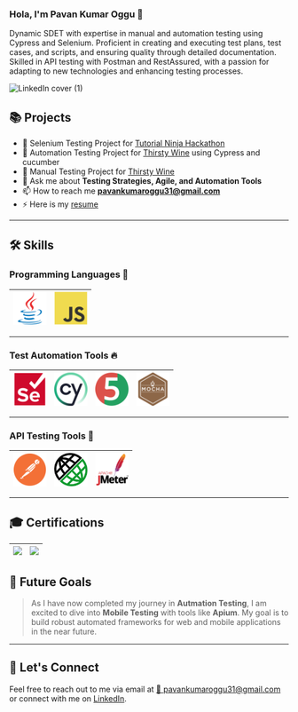 ### Hola, I'm Pavan Kumar Oggu 👋
Dynamic SDET with expertise in manual and automation testing using Cypress and Selenium. Proficient in creating and executing test plans, test cases, and scripts, and ensuring quality through detailed documentation. Skilled in API testing with Postman and RestAssured, with a passion for adapting to new technologies and enhancing testing processes.

![LinkedIn cover (1)](https://github.com/user-attachments/assets/ebc922e2-2fa5-483d-ab3f-5e6fc88428a6)

## 📚 Projects 

- 🔭 Selenium Testing Project for [Tutorial Ninja Hackathon](https://github.com/pavankumaroggu31/9269-Tutorials-Ninja-Hackathon)
- 👯 Automation Testing Project for [Thirsty Wine](https://github.com/pavankumaroggu31/Thirsty_Wine_Cypress_Project) using Cypress and cucumber 
- 🤔 Manual Testing Project for [Thirsty Wine](https://github.com/pavankumaroggu31/Thirsty_Wine_Project_2024)
- 💬 Ask me about **Testing Strategies, Agile, and Automation Tools**
- 📫 How to reach me **pavankumaroggu31@gmail.com**
- ⚡ Here is my [resume](https://github.com/pavankumaroggu31/resume/blob/main/PavanKumarOggu-SDETQA-aIpD.pdf)
---

## 🛠 Skills

### Programming Languages 🚀

| <img src="https://raw.githubusercontent.com/devicons/devicon/master/icons/java/java-original.svg" width="60"/> | <img src="https://raw.githubusercontent.com/devicons/devicon/master/icons/javascript/javascript-original.svg" width="60"/> |
|--------------------------------------------------------------------------------------------------------------|--------------------------------------------------------------------------------------------------------------|

---

### Test Automation Tools 🔥

| <img src="https://raw.githubusercontent.com/devicons/devicon/master/icons/selenium/selenium-original.svg" width=60/> | <img src="https://github.com/TaffazulAnsari/images/blob/main/image/cypress-1.svg" width=60/> | <img src="https://raw.githubusercontent.com/devicons/devicon/master/icons/junit/junit-original.svg" width=60/> | <img src="https://raw.githubusercontent.com/devicons/devicon/master/icons/mocha/mocha-original.svg" width=60/> |
|---------------------------------------------------------------------------------------------------------------------|-----------------------------------------------------------------------------------------------------------|---------------------------------------------------------------------------------------------------------------|---------------------------------------------------------------------------------------------------------------|

---

### API Testing Tools 🌟

| <img src="https://raw.githubusercontent.com/devicons/devicon/master/icons/postman/postman-original.svg" width=60/> | <img src="https://github.com/TaffazulAnsari/images/blob/main/image/restassure.png" width=60/> | <img src="https://github.com/TaffazulAnsari/images/blob/main/image/jmeter_square.svg" width=60/> |
|--------------------------------------------------------------------------------------------------------------------|----------------------------------------------------------------------------------------------------------|--------------------------------------------------------------------------------------------------------------|

---

## 🎓 Certifications

| <img src="https://github.com/pavankumaroggu31/Certifications/blob/main/Pavan%20Kumar%20Oggu%20%20%20%20%20%20%20.jpg" width="340"/> | <img src="https://github.com/pavankumaroggu31/Certifications/blob/main/Pavan%20Kumar%20Oggu%20(1).png" width="340"/> |
|--------------------------------------------------------------------------------|--------------------------------------------------------------------------------|

## 🔮 Future Goals

> As I have now completed my journey in **Autmation Testing**, I am excited to dive into **Mobile Testing** with tools like **Apium**. My goal is to build robust automated frameworks for web and mobile applications in the near future.
---

## 🤝 Let's Connect

Feel free to reach out to me via email at [📧 pavankumaroggu31@gmail.com](mailto:pavankumaroggu31@gmail.com) or connect with me on [LinkedIn](https://www.linkedin.com/in/pavan-kumar-oggu/).
